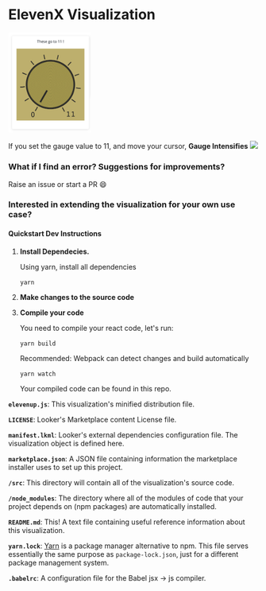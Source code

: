 # ElevenX Visualization

<img src="https://github.com/noahamac/elevenx/blob/master/b4_eleven.png" width="33%"> 

If you set the gauge value to 11, and move your cursor, **Gauge Intensifies**
<img src="https://github.com/noahamac/elevenx/blob/master/at_eleven.gif" width="33%">

### What if I find an error? Suggestions for improvements?
Raise an issue or start a PR :smile: 


### Interested in extending the visualization for your own use case?
#### Quickstart Dev Instructions
1.  **Install Dependecies.**

    Using yarn, install all dependencies
    ```
    yarn
    ```
2. **Make changes to the source code**

3.  **Compile your code**

    You need to compile your react code, let's run:
    ```
    yarn build
    ```
    Recommended: Webpack can detect changes and build automatically
     ```
    yarn watch
    ```
    Your compiled code can be found in this repo.

**`elevenup.js`**: This visualization's minified distribution file. 

**`LICENSE`**: Looker's Marketplace content License file.

**`manifest.lkml`**: Looker's external dependencies configuration file. The visualization object is defined here.

**`marketplace.json`**: A JSON file containing information the marketplace installer uses to set up this project.

**`/src`**: This directory will contain all of the visualization's source code.

**`/node_modules`**: The directory where all of the modules of code that your project depends on (npm packages) are automatically installed.

**`README.md`**: This! A text file containing useful reference information about this visualization.

**`yarn.lock`**: [Yarn](https://yarnpkg.com/) is a package manager alternative to npm. This file serves essentially the same purpose as `package-lock.json`, just for a different package management system.

**`.babelrc`**: A configuration file for the Babel jsx -> js compiler.
